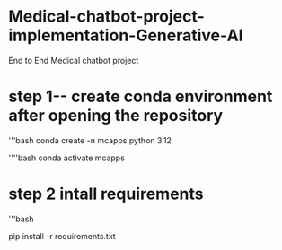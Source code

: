 # Medical-chatbot-project-implementation-Generative-AI
End to End Medical chatbot  project

# step 1-- create conda environment after opening the repository

'''bash
conda create -n mcapps python 3.12 

''''bash
conda activate mcapps


# step 2 intall requirements

'''bash

pip install -r requirements.txt
